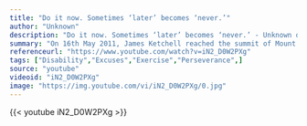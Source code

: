 ```yaml
---
title: "Do it now. Sometimes ‘later’ becomes ‘never.’"
author: "Unknown"
description: "Do it now. Sometimes ‘later’ becomes ‘never.’ - Unknown quotes from GetInspired365.com"
summary: "On 16th May 2011, James Ketchell reached the summit of Mount Everest.  Nearly a year prior to that, James had rowed single handed across the Atlantic Ocean.  Three years prior to that, he was recovering from a serious motorcycle accident that left him with broken legs, a severely broken and dislocated ankle and the prognosis that he was likely to suffer a permanent walking impairment and would certainly not be able to continue the active physical lifestyle he had enjoyed up to that point."
referenceurl: "https://www.youtube.com/watch?v=iN2_D0W2PXg"
tags: ["Disability","Excuses","Exercise","Perseverance",]
source: "youtube"
videoid: "iN2_D0W2PXg"
image: "https://img.youtube.com/vi/iN2_D0W2PXg/0.jpg"
---
```


{{< youtube iN2_D0W2PXg >}}
